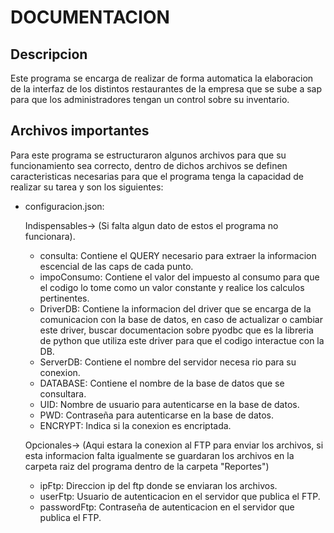 # DOCUMENTACION

## Descripcion
Este programa se encarga de realizar de forma automatica la elaboracion de la interfaz de los distintos restaurantes de la empresa que se sube a sap para que los administradores tengan un control sobre su inventario.

## Archivos importantes
Para este programa se estructuraron algunos archivos para que su funcionamiento sea correcto, dentro de dichos archivos se definen caracteristicas necesarias para que el programa tenga la capacidad de realizar su tarea y son los siguientes:

- configuracion.json:

    Indispensables-> (Si falta algun dato de estos el programa no funcionara).

    - consulta: Contiene el QUERY necesario para extraer la informacion escencial de las caps de cada punto.
    - impoConsumo: Contiene el valor del impuesto al consumo para que el codigo lo tome como un valor constante y realice los calculos      pertinentes.
    - DriverDB: Contiene la informacion del driver que se encarga de la comunicacion con la base de datos, en caso de actualizar o cambiar este driver, buscar documentacion sobre pyodbc que es la libreria de python que utiliza este driver para que el codigo interactue con la DB.
    - ServerDB: Contiene el nombre del servidor necesa
    rio para su conexion.
    - DATABASE: Contiene el nombre de la base de datos que se consultara.
    - UID: Nombre de usuario para autenticarse en la base de datos.
    - PWD: Contraseña para autenticarse en la base de datos.
    - ENCRYPT: Indica si la conexion es encriptada.
    
    Opcionales-> (Aqui estara la conexion al FTP para enviar los archivos, si esta informacion falta igualmente se guardaran los archivos en la carpeta raiz del programa dentro de la carpeta "Reportes")

    - ipFtp: Direccion ip del ftp donde se enviaran los archivos.
    - userFtp: Usuario de autenticacion en el servidor que publica el FTP.
    - passwordFtp: Contraseña de autenticacion en el servidor que publica el FTP.
